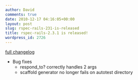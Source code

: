 ```yaml
---
author: David
comments: true
date: 2010-12-17 04:16:05+00:00
layout: post
slug: rspec-rails-231-is-released
title: rspec-rails-2.3.1 is released!
wordpress_id: 2726
---
```


[full changelog](http://github.com/rspec/rspec-rails/compare/v2.3.0...v2.3.1)

* Bug fixes
  * respond_to? correctly handles 2 args
  * scaffold generator no longer fails on autotest directory

